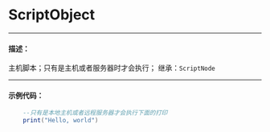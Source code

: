 # ScriptObject
-----------------------------------------------------------------------------------------
#### 描述：

主机脚本；只有是主机或者服务器时才会执行；
继承：`ScriptNode` 

-----------------------------------------------------------------------------------------
#### 示例代码：

```lua
	--只有是本地主机或者远程服务器才会执行下面的打印
	print("Hello, world")
```